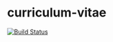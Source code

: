 curriculum-vitae
================

[![Build Status](https://travis-ci.org/graingert/curriculum-vitae.png)](https://travis-ci.org/graingert/curriculum-vitae)
